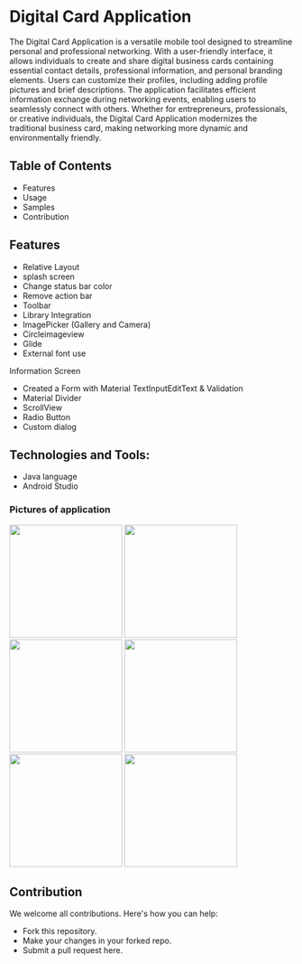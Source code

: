 # Digital Card Application

The Digital Card Application is a versatile mobile tool designed to streamline personal and professional networking. 
With a user-friendly interface, it allows individuals to create and share digital business cards containing essential contact details, 
professional information, and personal branding elements. Users can customize their profiles, including adding profile pictures and brief descriptions. 
The application facilitates efficient information exchange during networking events, enabling users to seamlessly connect with others. 
Whether for entrepreneurs, professionals, or creative individuals,
the Digital Card Application modernizes the traditional business card, making networking more dynamic and environmentally friendly.

## Table of Contents
- Features
- Usage
- Samples
- Contribution

## Features
- Relative Layout
- splash screen
- Change status bar color
- Remove action bar
- Toolbar
- Library Integration                           
- ImagePicker (Gallery and Camera)
- Circleimageview
- Glide
- External font use

Information Screen 
- Created a Form with Material TextInputEditText & Validation
- Material Divider
- ScrollView
- Radio Button
- Custom dialog

## Technologies and Tools:
- Java language
- Android Studio

### Pictures of application 

<img src="https://github.com/artichaudhary0/DigitalCardApplication/assets/71622834/f57a2b72-2d1c-4ab1-af62-47112c32434c" width="200"/>
<img src="https://github.com/artichaudhary0/DigitalCardApplication/assets/71622834/a9f5f853-2d45-44e7-a0fa-05b3d33fe469" width="200"/>
<img src="https://github.com/artichaudhary0/DigitalCardApplication/assets/71622834/e2437191-91ff-4f48-a3fa-b9f62334a544" width="200"/> 
<img src="https://github.com/artichaudhary0/DigitalCardApplication/assets/71622834/0fd6eff7-7673-4cbc-a874-727b99b5f4cf" width="200"/>  
<img src="https://github.com/artichaudhary0/DigitalCardApplication/assets/71622834/40ec5d9c-e1ab-4c84-94c0-d171d0e3d437" width="200"/>  
<img src="https://github.com/artichaudhary0/DigitalCardApplication/assets/71622834/6d8dd9e6-56ae-4047-b23b-70059c51a372" width="200"/>
<img scr="https://github.com/artichaudhary0/DigitalCardApplication/assets/71622834/a45ceaa0-cb5b-47cf-879a-3d24489fe0fd" width="200"/>

## Contribution
We welcome all contributions. Here's how you can help:

- Fork this repository.
- Make your changes in your forked repo.
- Submit a pull request here.

